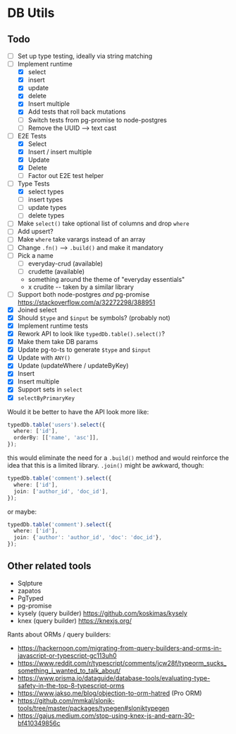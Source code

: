 # DB Utils

## Todo

- [ ] Set up type testing, ideally via string matching
- [ ] Implement runtime
  - [x] select
  - [x] insert
  - [x] update
  - [x] delete
  - [x] Insert multiple
  - [x] Add tests that roll back mutations
  - [ ] Switch tests from pg-promise to node-postgres
  - [ ] Remove the UUID --> text cast
- [ ] E2E Tests
  - [x] Select
  - [x] Insert / insert multiple
  - [x] Update
  - [x] Delete
  - [ ] Factor out E2E test helper
- [ ] Type Tests
  - [x] select types
  - [ ] insert types
  - [ ] update types
  - [ ] delete types
- [ ] Make `select()` take optional list of columns and drop `where`
- [ ] Add upsert?
- [ ] Make `where` take varargs instead of an array
- [ ] Change `.fn()` --> `.build()` and make it mandatory
- [ ] Pick a name
  - [ ] everyday-crud (available)
  - [ ] crudette (available)
  - something around the theme of "everyday essentials"
  - x crudite -- taken by a similar library
- [ ] Support both node-postgres _and_ pg-promise
      https://stackoverflow.com/a/32272298/388951
- [x] Joined select
- [x] Should `$type` and `$input` be symbols? (probably not)
- [x] Implement runtime tests
- [x] Rework API to look like `typedDb.table().select()`?
- [x] Make them take DB params
- [x] Update pg-to-ts to generate `$type` and `$input`
- [x] Update with `ANY()`
- [x] Update (updateWhere / updateByKey)
- [x] Insert
- [x] Insert multiple
- [x] Support sets in `select`
- [x] `selectByPrimaryKey`

Would it be better to have the API look more like:

```ts
typedDb.table('users').select({
  where: ['id'],
  orderBy: [['name', 'asc']],
});
```

this would eliminate the need for a `.build()` method and would
reinforce the idea that this is a limited library. `.join()` might
be awkward, though:

```ts
typedDb.table('comment').select({
  where: ['id'],
  join: ['author_id', 'doc_id'],
});
```

or maybe:

```ts
typedDb.table('comment').select({
  where: ['id'],
  join: {'author': 'author_id', 'doc': 'doc_id'},
});
```

## Other related tools

- Sqlpture
- zapatos
- PgTyped
- pg-promise
- kysely (query builder) <https://github.com/koskimas/kysely>
- knex (query builder) <https://knexjs.org/>

Rants about ORMs / query builders:
- <https://hackernoon.com/migrating-from-query-builders-and-orms-in-javascript-or-typescript-gc113uh0>
- https://www.reddit.com/r/typescript/comments/jcw28f/typeorm_sucks_something_i_wanted_to_talk_about/
- https://www.prisma.io/dataguide/database-tools/evaluating-type-safety-in-the-top-8-typescript-orms
- <https://www.jakso.me/blog/objection-to-orm-hatred> (Pro ORM)
- <https://github.com/mmkal/slonik-tools/tree/master/packages/typegen#sloniktypegen>
- <https://gajus.medium.com/stop-using-knex-js-and-earn-30-bf410349856c>
